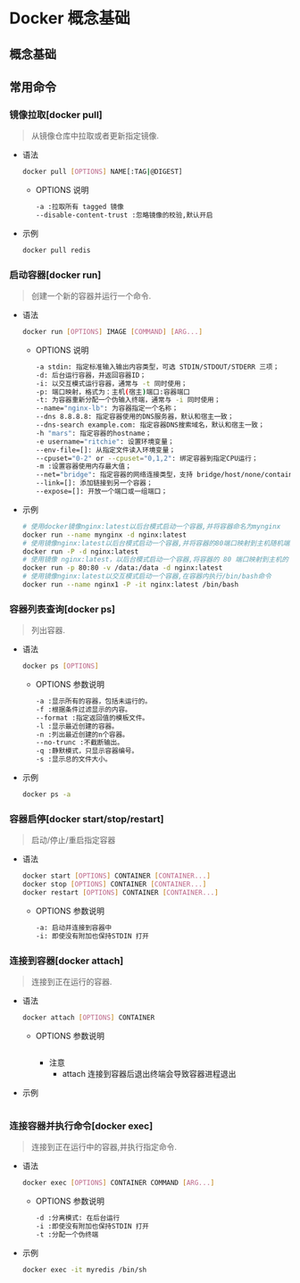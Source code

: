 # Docker 概念基础

## 概念基础

## 常用命令

### 镜像拉取[docker pull]

> 从镜像仓库中拉取或者更新指定镜像.

- 语法

  ```bash
  docker pull [OPTIONS] NAME[:TAG|@DIGEST]
  ```

  - OPTIONS 说明
    ```bash
    -a :拉取所有 tagged 镜像
    --disable-content-trust :忽略镜像的校验,默认开启
    ```

- 示例
  ```bash
  docker pull redis
  ```

### 启动容器[docker run]

> 创建一个新的容器并运行一个命令.

- 语法

  ```bash
  docker run [OPTIONS] IMAGE [COMMAND] [ARG...]
  ```

  - OPTIONS 说明
    ```bash
    -a stdin: 指定标准输入输出内容类型，可选 STDIN/STDOUT/STDERR 三项；
    -d: 后台运行容器，并返回容器ID；
    -i: 以交互模式运行容器，通常与 -t 同时使用；
    -p: 端口映射，格式为：主机(宿主)端口:容器端口
    -t: 为容器重新分配一个伪输入终端，通常与 -i 同时使用；
    --name="nginx-lb": 为容器指定一个名称；
    --dns 8.8.8.8: 指定容器使用的DNS服务器，默认和宿主一致；
    --dns-search example.com: 指定容器DNS搜索域名，默认和宿主一致；
    -h "mars": 指定容器的hostname；
    -e username="ritchie": 设置环境变量；
    --env-file=[]: 从指定文件读入环境变量；
    --cpuset="0-2" or --cpuset="0,1,2": 绑定容器到指定CPU运行；
    -m :设置容器使用内存最大值；
    --net="bridge": 指定容器的网络连接类型，支持 bridge/host/none/container: 四种类型；
    --link=[]: 添加链接到另一个容器；
    --expose=[]: 开放一个端口或一组端口；
    ```

- 示例

  ```bash
  # 使用docker镜像nginx:latest以后台模式启动一个容器,并将容器命名为mynginx
  docker run --name mynginx -d nginx:latest
  # 使用镜像nginx:latest以后台模式启动一个容器,并将容器的80端口映射到主机随机端口
  docker run -P -d nginx:latest
  # 使用镜像 nginx:latest，以后台模式启动一个容器,将容器的 80 端口映射到主机的 80 端口,主机的目录 /data 映射到容器的 /data
  docker run -p 80:80 -v /data:/data -d nginx:latest
  # 使用镜像nginx:latest以交互模式启动一个容器,在容器内执行/bin/bash命令
  docker run --name nginx1 -P -it nginx:latest /bin/bash
  ```

### 容器列表查询[docker ps]

> 列出容器.

- 语法

  ```bash
  docker ps [OPTIONS]
  ```

  - OPTIONS 参数说明
    ```bash
    -a :显示所有的容器，包括未运行的。
    -f :根据条件过滤显示的内容。
    --format :指定返回值的模板文件。
    -l :显示最近创建的容器。
    -n :列出最近创建的n个容器。
    --no-trunc :不截断输出。
    -q :静默模式，只显示容器编号。
    -s :显示总的文件大小。
    ```

- 示例

  ```bash
  docker ps -a
  ```

### 容器启停[docker start/stop/restart]

> 启动/停止/重启指定容器

- 语法

  ```bash
  docker start [OPTIONS] CONTAINER [CONTAINER...]
  docker stop [OPTIONS] CONTAINER [CONTAINER...]
  docker restart [OPTIONS] CONTAINER [CONTAINER...]
  ```

  - OPTIONS 参数说明

    ```bash
    -a: 启动并连接到容器中
    -i: 即使没有附加也保持STDIN 打开
    ```

### 连接到容器[docker attach]

> 连接到正在运行的容器.

- 语法

  ```bash
  docker attach [OPTIONS] CONTAINER
  ```

  - OPTIONS 参数说明

    ```bash

    ```

    - 注意
      - attach 连接到容器后退出终端会导致容器进程退出

- 示例

  ```bash

  ```

### 连接容器并执行命令[docker exec]

> 连接到正在运行中的容器,并执行指定命令.

- 语法

  ```bash
  docker exec [OPTIONS] CONTAINER COMMAND [ARG...]
  ```

  - OPTIONS 参数说明

    ```bash
    -d :分离模式: 在后台运行
    -i :即使没有附加也保持STDIN 打开
    -t :分配一个伪终端
    ```

- 示例

  ```bash
  docker exec -it myredis /bin/sh
  ```
